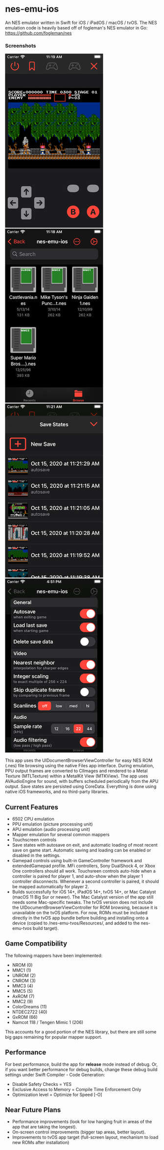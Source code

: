 #  nes-emu-ios

An NES emulator written in Swift for iOS / iPadOS / macOS / tvOS.  The NES emulation code is heavily based off of fogleman's NES emulator in Go: https://github.com/fogleman/nes 

### Screenshots
![NesRomViewController](/screenshots/screenshot01.png?raw=true) ![UIDocumentBrowserViewController](/screenshots/screenshot02.png?raw=true) ![ConsoleStateViewController](/screenshots/screenshot03.png?raw=true) ![SettingsViewController](/screenshots/screenshot04.png?raw=true)

This app uses the UIDocumentBrowserViewController for easy NES ROM (.nes) file browsing using the native Files app interface.  During emulation, PPU output frames are converted to CIImages and rendered to a Metal Texture (MTLTexture) within a MetalKit View (MTKView).  The app uses AVAudioEngine for sound, with buffers scheduled periodically from the APU output.  Save states are persisted using CoreData.  Everything is done using native iOS frameworks, and no third-party libraries.


## Current Features
- 6502 CPU emulation
- PPU emulation (picture processing unit)
- APU emulation (audio processing unit)
- Mapper emulation for several common mappers
- Touchscreen controls
- Save states with autosave on exit, and automatic loading of most recent save on game start.  Automatic saving and loading can be enabled or disabled in the settings.
- Gamepad controls using built-in GameController framework and extendedGamepad profile.  MFi controllers, Sony DualShock 4, or Xbox One controllers should all work.  Touchsreen controls auto-hide when a controller is paired for player 1, and auto-show when the player 1 controller disconnects.  Whenever a second controller is paired, it should be mapped automatically for player 2.
- Builds successfully for iOS 14+, iPadOS 14+, tvOS 14+, or Mac Catalyst (macOS 11 Big Sur or newer).  The Mac Catalyst version of the app still needs some Mac-specific tweaks.  The tvOS version does not include the UIDocumentBrowserViewController for ROM browsing, because it is unavailable on the tvOS platform.  For now, ROMs must be included directly in the tvOS app bundle before building and installing onto a device (copied to /nes-emu-tvos/Resources/, and added to the nes-emu-tvos build target).


## Game Compatibility 
The following mappers have been implemented:

-  NROM (0)
-  MMC1 (1)
-  UNROM (2)
-  CNROM (3)
-  MMC3 (4)
-  MMC5 (5) 
-  AxROM (7)
-  MMC2 (9)
-  ColorDreams (11)
-  NTDEC2722 (40)
-  GxROM (66)
-  Namcot 118 / Tengen Mimic 1 (206)

This accounts for a good portion of the NES library, but there are still some big gaps remaining for popular mapper support.


## Performance
For best performance, build the app for **release** mode instead of debug.  Or, if you want better performance for debug builds, change these debug build settings under Swift Compiler - Code Generation:
- Disable Safety Checks = YES
- Exclusive Access to Memory = Compile Time Enforcement Only
- Optimization level = Optimize for Speed [-O]


## Near Future Plans
- Performance improvements (look for low hanging fruit in areas of the app that are taking the longest).
- On-screen control improvements (bigger tap areas, better layout).
- Improvements to tvOS app target (full-screen layout, mechanism to load new ROMs after installation)
